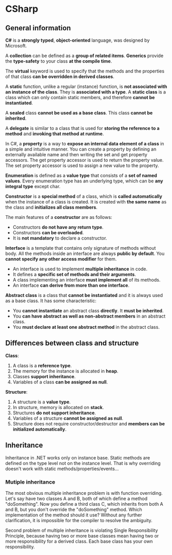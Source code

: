 # CSharp

## General information

**C#** is a **strongly typed**, **object-oriented** language, was designed by Microsoft.

A **collection** can be defined as a **group of related items**. **Generics** provide the **type-safety** to your class **at the compile time**.

The **virtual** keyword is used to specify that the methods and the properties of that class **can be overridden in derived classes**.

A **static** function, unlike a regular (instance) function, is **not associated with an instance of the class**. They is **associated with a type**. A **static class** is a class which can only contain static members, and therefore **cannot be instantiated**.

A **sealed** class **cannot be used as a base class**. This class **cannot be inherited**.

A **delegate** is similar to a class that is used for **storing the reference to a method** and **invoking that method at runtime**.

In C#, a **property** is a way to **expose an internal data element of a class** in a simple and intuitive manner. You can create a property by defining an externally available name and then writing the set and get property accessors. The get property accessor is used to return the property value. The set property accessor is used to assign a new value to the property.

**Enumeration** is defined as a **value type** that consists of a **set of named values**. Every enumeration type has an underlying type, which can be **any integral type** except char.

**Constructor** is a **special method** of a class, which is **called automatically** when the instance of a class is created. It is created with **the same name** as the class and **initializes all class members**.

The main features of a **constructor** are as follows:

* Constructors **do not have any return type**.
* Constructors **can be overloaded**.
* It is **not mandatory** to declare a constructor.

**Interface** is a template that contains only signature of methods without body. All the methods inside an interface are always **public by default**. You **cannot specify any other access modifier** for them.

* An interface is used to implement **multiple inheritance** in code.
* It defines a **specific set of methods and their arguments**.
* A class implementing an interface **must implement all** of its methods.
* An interface **can derive from more than one interface**.

**Abstract class** is a class that **cannot be instantiated** and it is always used as a base class. It has some characteristic:

* You **cannot instantiate** an abstract class **directly**. It **must be inherited**.
* You **can have abstract as well as non-abstract members** in an abstract class.
* You **must declare at least one abstract method** in the abstract class.

## Differences between class and structure

**Class**:

1.  A class is a **reference type**.
2.  The memory for the instance is allocated in **heap**.
3.  Classes **support inheritance**.
4.  Variables of a class **can be assigned as null**.

**Structure**: 

1.  A structure is a **value type**.
2.  In structure, memory is allocated on **stack**.
3.  Structures **do not support inheritance**.
4.  Variables of a structure **cannot be assigned as null**.
5.  Structure does not require constructor/destructor and **members can be initialized automatically**.

## Inheritance

Inheritance in .NET works only on instance base. Static methods are defined on the type level not on the instance level. That is why overriding doesn't work with static methods/properties/events...

### Mutiple inheritance

The most obvious multiple inheritance problem is with function overriding.
Let's say have two classes A and B, both of which define a method "doSomething". Now you define a third class C, which inherits from both A and B, but you don't override the "doSomething" method. Which implementation of the method should it use? Without any further clarification, it is impossible for the compiler to resolve the ambiguity.

Second problem of multiple inheritance is violating Single Responsibility Principle, because having two or more base classes mean having two or more responsibility for a derived class. Each base class has your own responsibility.